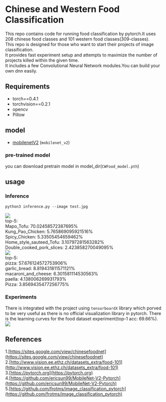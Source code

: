 # Chinese and Western Food Classification
This repo contains code for running food classification by pytorch.It uses 208 chinese food classes and 101 western food classes(309-classes).  
This repo is designed for those who want to start their projects of image classification.  
It provides fast experiment setup and attempts to maximize the number of projects killed within the given time.  
It includes a few Convolutional Neural Network modules.You can build your own dnn easily.  
## Requirements
* torch==0.4.1
* torchvision==0.2.1
* opencv
* Pillow
## model
- [mobilenetV2](https://github.com/ericsun99/MobileNet-V2-Pytorch) (`mobilenet_v2`)
### pre-trained model
you can download pretrain model in model_dir(`CWFood_model.pth`)
## usage
### Inference
	python3 inference.py --image test.jpg
![](https://i.imgur.com/golIRSs.jpg)  
top-5:  
Mapo_Tofu: 70.02458572387695%  
Kung_Pao_Chicken: 5.765869095921516%  
Spicy_Chicken: 5.33505454659462%  
Home_style_sauteed_Tofu: 3.10797281563282%  
Double_cooked_pork_slices: 2.423858270049095%    
![](https://i.imgur.com/CRrh3ul.jpg)  
top-5:  
pizza: 57.676124572753906%  
garlic_bread: 8.819431811571121%  
macaroni_and_cheese: 6.301581114530563%  
paella: 4.138006269931793%  
Pizza: 3.8569435477256775%  
### Experiments
There is integrated with the project using `tensorboardX` library which porved to be very useful as there is no official visualization library in pytorch. There is the learning curves for the food dataset experiment(top-1 acc: 69.66%).
![](https://i.imgur.com/dpeqoZQ.jpg)
## References
1.[https://sites.google.com/view/chinesefoodnet](https://sites.google.com/view/chinesefoodnet)  
2.[http://www.vision.ee.ethz.ch/datasets_extra/food-101](http://www.vision.ee.ethz.ch/datasets_extra/food-101)  
3.[https://pytorch.org](https://pytorch.org)  
4.[https://github.com/ericsun99/MobileNet-V2-Pytorch](https://github.com/ericsun99/MobileNet-V2-Pytorch)  
5.[https://github.com/frotms/image_classification_pytorch](https://github.com/frotms/image_classification_pytorch)  